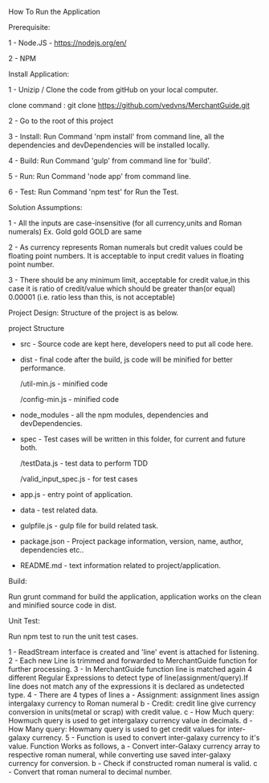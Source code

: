 How To Run the Application


Prerequisite:


1 - Node.JS - https://nodejs.org/en/

2 - NPM


Install Application:


1 - Unizip / Clone the code from gitHub on your local computer.

clone command : git clone https://github.com/vedvns/MerchantGuide.git

2 - Go to the root of this project

3 - Install: Run Command 'npm install' from command line, all the dependencies and devDependencies will be installed locally.

4 - Build: Run Command 'gulp' from command line for 'build'.

5 - Run: Run Command 'node app' from command line.

6 - Test: Run Command 'npm test' for Run the Test.



Solution Assumptions:

1 - All the inputs are case-insensitive (for all currency,units and Roman numerals)
  Ex. Gold gold GOLD are same

2 - As currency represents Roman numerals but credit values could be floating point numbers.
It is acceptable to input credit values in floating point number.

3 - There should be any minimum limit, acceptable for credit value,in this case it is ratio of
credit/value which should be greater than(or equal) 0.00001 (i.e. ratio less than this, is not acceptable)



Project Design: Structure of the project is as below.

project Structure
  - src - Source code are kept here, developers need to put all code here.
  - dist - final code after the build, js code will be minified for better performance.

      /util-min.js    - minified code

      /config-min.js   - minified code

  - node_modules - all the npm modules, dependencies and devDependencies.
  - spec - Test cases will be written in this folder, for current and future both.

      /testData.js  - test data to perform TDD

      /valid_input_spec.js -  for test cases   

  - app.js - entry point of application.
  - data - test related data.
  - gulpfile.js - gulp file for build related task.
  - package.json - Project package information, version, name, author, dependencies etc..
  - README.md - text information related to project/application.


Build:

 Run grunt command for build the application, application works on the clean and minified source code in dist.


Unit Test:

Run npm test to run the unit test cases.


1 - ReadStream interface is created and 'line' event is attached for listening.
2 - Each new Line is trimmed and forwarded to MerchantGuide function for further processing.
3 - In MerchantGuide function line is matched again 4 different Regular Expressions to
detect type of line(assignment/query).If line does not match any of the expressions
it is declared as undetected type.
4 - There are 4 types of lines
      a - Assignment: assignment lines assign intergalaxy currency to Roman numeral
      b - Credit: credit line give currency conversion in units(metal or scrap) with
      credit value.
      c - How Much query: Howmuch query is used to get intergalaxy currency value in
       decimals.
      d - How Many query: Howmany query is used to get credit values for inter-galaxy currency.
5 - Function is used to convert inter-galaxy currency to it's value.
Function Works as follows,
      a - Convert inter-Galaxy currency array to respective roman numeral, while converting use saved inter-galaxy currency for conversion.
      b - Check if constructed roman numeral is valid.
      c - Convert that roman numeral to decimal number.
